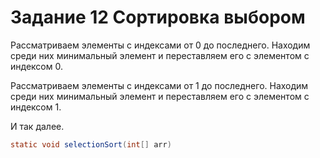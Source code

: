 

# Задание 12 Сортировка выбором

Рассматриваем элементы с индексами от 0 до последнего.
Находим среди них минимальный элемент и переставляем его с элементом с индексом 0.

Рассматриваем элементы с индексами от 1 до последнего.
Находим среди них минимальный элемент и переставляем его с элементом с индексом 1.

И так далее.

```java
static void selectionSort(int[] arr)
```